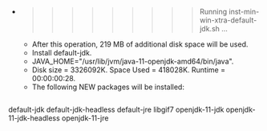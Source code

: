 * >>>>>>>>> Running inst-min-win-xtra-default-jdk.sh ...
  * After this operation, 219 MB of additional disk space will be used.
  * Install default-jdk.
  * JAVA_HOME="/usr/lib/jvm/java-11-openjdk-amd64/bin/java".
  * Disk size = 3326092K. Space Used = 418028K. Runtime = 00:00:00:28.
  * The following NEW packages will be installed:
  ```bash
default-jdk default-jdk-headless default-jre libgif7 openjdk-11-jdk
openjdk-11-jdk-headless openjdk-11-jre
  ```
